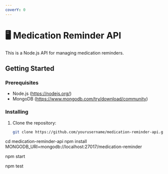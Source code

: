 ```yaml
---
coverY: 0
---
```


# 🖥 Medication Reminder API

This is a Node.js API for managing medication reminders.

## Getting Started

### Prerequisites

* Node.js (https://nodejs.org/)
* MongoDB (https://www.mongodb.com/try/download/community)

### Installing

1.  Clone the repository:

    ```bash
    git clone https://github.com/yourusername/medication-reminder-api.git
    ```

cd medication-reminder-api npm install MONGODB\_URI=mongodb://localhost:27017/medication-reminder

npm start

npm test
